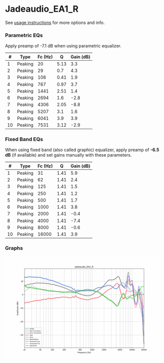 # Jadeaudio_EA1_R
See [usage instructions](https://github.com/jaakkopasanen/AutoEq#usage) for more options and info.

### Parametric EQs
Apply preamp of -7.1 dB when using parametric equalizer.

|   # | Type    |   Fc (Hz) |    Q |   Gain (dB) |
|-----|---------|-----------|------|-------------|
|   1 | Peaking |        20 | 5.13 |         3.3 |
|   2 | Peaking |        29 | 0.7  |         4.3 |
|   3 | Peaking |       108 | 0.41 |         1.9 |
|   4 | Peaking |       767 | 0.97 |         3.7 |
|   5 | Peaking |      1441 | 2.51 |         1.4 |
|   6 | Peaking |      2694 | 1.6  |        -2.8 |
|   7 | Peaking |      4306 | 2.05 |        -8.8 |
|   8 | Peaking |      5207 | 3.1  |         1.6 |
|   9 | Peaking |      6041 | 3.9  |         3.9 |
|  10 | Peaking |      7531 | 3.12 |        -2.9 |

### Fixed Band EQs
When using fixed band (also called graphic) equalizer, apply preamp of **-6.5 dB** (if available) and set gains manually with these parameters.

|   # | Type    |   Fc (Hz) |    Q |   Gain (dB) |
|-----|---------|-----------|------|-------------|
|   1 | Peaking |        31 | 1.41 |         5.9 |
|   2 | Peaking |        62 | 1.41 |         2.4 |
|   3 | Peaking |       125 | 1.41 |         1.5 |
|   4 | Peaking |       250 | 1.41 |         1.2 |
|   5 | Peaking |       500 | 1.41 |         1.7 |
|   6 | Peaking |      1000 | 1.41 |         3.8 |
|   7 | Peaking |      2000 | 1.41 |        -0.4 |
|   8 | Peaking |      4000 | 1.41 |        -7.4 |
|   9 | Peaking |      8000 | 1.41 |        -0.6 |
|  10 | Peaking |     16000 | 1.41 |         3.9 |

### Graphs
![](./Jadeaudio_EA1_R.png)
